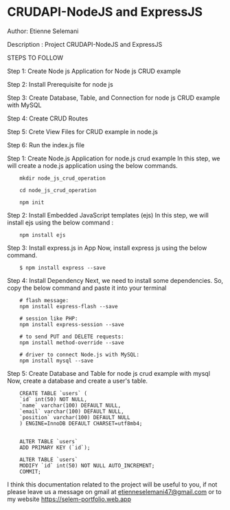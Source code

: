 # CRUDAPI-NodeJS and ExpressJS

Author: Etienne Selemani

Description : Project CRUDAPI-NodeJS and ExpressJS

STEPS TO FOLLOW

Step 1: Create Node js Application for Node js CRUD example

Step 2: Install Prerequisite for node js

Step 3: Create Database, Table, and Connection for node js CRUD example with MySQL

Step 4: Create CRUD Routes

Step 5: Crete View Files for CRUD example in node.js

Step 6: Run the index.js file


Step 1: Create Node.js Application for node.js crud example
    In this step, we will create a node.js application using the below commands.

        mkdir node_js_crud_operation

        cd node_js_crud_operation

        npm init

Step 2: Install Embedded JavaScript templates (ejs)
    In this step, we will install ejs using the below command :

        npm install ejs

Step 3: Install express.js in App
    Now, install express js using the below command.

        $ npm install express --save

Step 4: Install Dependency
    Next, we need to install some dependencies. So, copy the below command and paste it into your terminal

        # flash message:
        npm install express-flash --save

        # session like PHP:
        npm install express-session --save

        # to send PUT and DELETE requests:
        npm install method-override --save

        # driver to connect Node.js with MySQL:
        npm install mysql --save

Step 5: Create Database and Table for node js crud example with mysql
    Now, create a database and create a user's table.

        CREATE TABLE `users` (
        `id` int(50) NOT NULL,
        `name` varchar(100) DEFAULT NULL,
        `email` varchar(100) DEFAULT NULL,
        `position` varchar(100) DEFAULT NULL
        ) ENGINE=InnoDB DEFAULT CHARSET=utf8mb4;


        ALTER TABLE `users`
        ADD PRIMARY KEY (`id`);

        ALTER TABLE `users`
        MODIFY `id` int(50) NOT NULL AUTO_INCREMENT;
        COMMIT;


I think this documentation related to the project will be useful to you, 
if not please leave us a message on gmail at etienneselemani47@gmail.com or to my website https://selem-portfolio.web.app 

